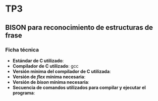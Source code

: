 # TP3
## BISON para reconocimiento de estructuras de frase

### Ficha técnica
- **Estándar de C utilizado**:
- **Compilador de C utilizado**: gcc
- **Versión mínima del compilador de C utilizada**:
- **Versión de *flex* mínima necesaria**:
- **Versión de *bison* mínima necesaria**:
- **Secuencia de comandos utilizados para compilar y ejecutar el programa**: